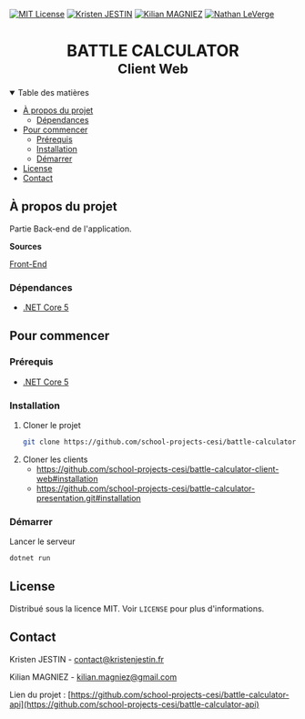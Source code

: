[![MIT License][license-shield]][license-url]
[![Kristen JESTIN][linkedin-kj-shield]][linkedin-kj-url]
[![Kilian MAGNIEZ][linkedin-mk-shield]][linkedin-mk-url]
[![Nathan LeVerge][linkedin-nl-shield]][linkedin-nl-url]

<h1 align="center">
	<b>BATTLE CALCULATOR</b>
	<br />
	<small align="center">Client Web</small>
</h1>
	
<details open="open">
  <summary>Table des matières</summary>
<!-- TOC depthfrom:2 -->

- [À propos du projet](#%C3%A0-propos-du-projet)
  - [Dépendances](#d%C3%A9pendances)
- [Pour commencer](#pour-commencer)
  - [Prérequis](#pr%C3%A9requis)
  - [Installation](#installation)
  - [Démarrer](#d%C3%A9marrer)
- [License](#license)
- [Contact](#contact)

<!-- /TOC -->
</details>

## À propos du projet

Partie Back-end de l'application.

**Sources**

[Front-End](https://github.com/school-projects-cesi/battle-calculator-client-web)

### Dépendances

- [.NET Core 5](https://dotnet.microsoft.com/download/dotnet/5.0)

## Pour commencer

### Prérequis

- [.NET Core 5](https://dotnet.microsoft.com/download/dotnet/5.0)

### Installation

1. Cloner le projet
   ```sh
   git clone https://github.com/school-projects-cesi/battle-calculator-api.git
   ```
2. Cloner les clients
   - https://github.com/school-projects-cesi/battle-calculator-client-web#installation
   - https://github.com/school-projects-cesi/battle-calculator-presentation.git#installation

### Démarrer

Lancer le serveur

```sh
dotnet run
```

## License

Distribué sous la licence MIT. Voir `LICENSE` pour plus d'informations.

<!-- CONTACT -->

## Contact

Kristen JESTIN - [contact@kristenjestin.fr](mailto:contact@kristenjestin.fr)

Kilian MAGNIEZ - [kilian.magniez@gmail.com](mailto:kilian.magniez@gmail.com)

Lien du projet : [https://github.com/school-projects-cesi/battle-calculator-api](https://github.com/school-projects-cesi/battle-calculator-api)

<!-- MARKDOWN LINKS & IMAGES -->

[license-shield]: https://img.shields.io/github/license/school-projects-cesi/battle-calculator-api.svg?style=for-the-badge
[license-url]: https://github.com/school-projects-cesi/battle-calculator-api/blob/master/LICENSE
[linkedin-kj-shield]: https://img.shields.io/badge/-LinkedIn-black.svg?style=for-the-badge&logo=linkedin&colorB=555&label=Kristen%20Jestin&color=0274b3
[linkedin-mk-shield]: https://img.shields.io/badge/-LinkedIn-black.svg?style=for-the-badge&logo=linkedin&colorB=555&label=Kilian%20Magniez&color=0274b3
[linkedin-nl-shield]: https://img.shields.io/badge/-LinkedIn-black.svg?style=for-the-badge&logo=linkedin&colorB=555&label=Nathan%20LeVerge&color=0274b3
[linkedin-kj-url]: https://linkedin.com/in/kristen-jestin
[linkedin-mk-url]: https://linkedin.com/in/kilian-magniez/
[linkedin-nl-url]: https://linkedin.com/in/nathan-le-verge-4b98b8165
